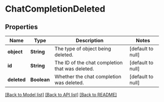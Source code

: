 # ChatCompletionDeleted
## Properties

| Name | Type | Description | Notes |
|------------ | ------------- | ------------- | -------------|
| **object** | **String** | The type of object being deleted. | [default to null] |
| **id** | **String** | The ID of the chat completion that was deleted. | [default to null] |
| **deleted** | **Boolean** | Whether the chat completion was deleted. | [default to null] |

[[Back to Model list]](../README.md#documentation-for-models) [[Back to API list]](../README.md#documentation-for-api-endpoints) [[Back to README]](../README.md)

